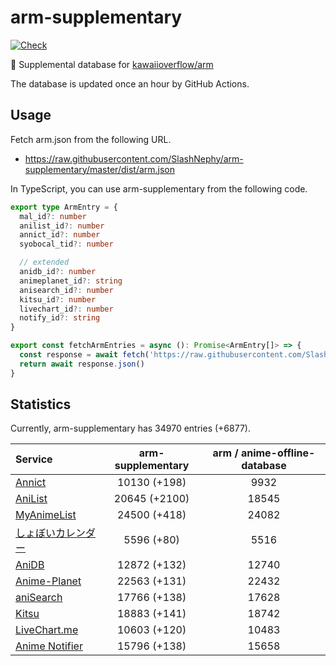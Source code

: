 # arm-supplementary

[![Check](https://github.com/SlashNephy/arm-supplementary/actions/workflows/check-node.yml/badge.svg)](https://github.com/SlashNephy/arm-supplementary/actions/workflows/check-node.yml)

💊 Supplemental database for [kawaiioverflow/arm](https://github.com/kawaiioverflow/arm)

The database is updated once an hour by GitHub Actions.

## Usage

Fetch arm.json from the following URL.

- https://raw.githubusercontent.com/SlashNephy/arm-supplementary/master/dist/arm.json

In TypeScript, you can use arm-supplementary from the following code.

```TypeScript
export type ArmEntry = {
  mal_id?: number
  anilist_id?: number
  annict_id?: number
  syobocal_tid?: number

  // extended
  anidb_id?: number
  animeplanet_id?: string
  anisearch_id?: number
  kitsu_id?: number
  livechart_id?: number
  notify_id?: string
}

export const fetchArmEntries = async (): Promise<ArmEntry[]> => {
  const response = await fetch('https://raw.githubusercontent.com/SlashNephy/arm-supplementary/master/dist/arm.json')
  return await response.json()
}
```

## Statistics

Currently, arm-supplementary has 34970 entries (+6877).

| Service                                     | arm-supplementary | arm / anime-offline-database |
| :------------------------------------------ | :---------------: | :--------------------------: |
| [Annict](https://annict.com)                |   10130 (+198)    |             9932             |
| [AniList](https://anilist.co)               |   20645 (+2100)   |            18545             |
| [MyAnimeList](https://myanimelist.net)      |   24500 (+418)    |            24082             |
| [しょぼいカレンダー](https://cal.syoboi.jp) |    5596 (+80)     |             5516             |
| [AniDB](https://anidb.net)                  |   12872 (+132)    |            12740             |
| [Anime-Planet](https://anime-planet.com)    |   22563 (+131)    |            22432             |
| [aniSearch](https://anisearch.com)          |   17766 (+138)    |            17628             |
| [Kitsu](https://kitsu.io)                   |   18883 (+141)    |            18742             |
| [LiveChart.me](https://livechart.me)        |   10603 (+120)    |            10483             |
| [Anime Notifier](https://notify.moe)        |   15796 (+138)    |            15658             |
